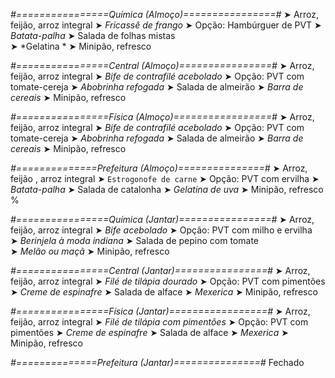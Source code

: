 
*#================Química (Almoço)================#*
➤ Arroz, feijão, arroz integral
➤ *Fricassê de frango*
➤ Opção: Hambúrguer de  PVT 
➤ *Batata-palha*
➤ Salada de folhas mistas   
➤ *Gelatina *
➤ Minipão, refresco

*#================Central (Almoço)================#*
➤ Arroz, feijão, arroz integral
➤ *Bife de contrafilé acebolado*
➤ Opção: PVT com tomate-cereja
➤ *Abobrinha refogada*
➤ Salada de almeirão
➤ *Barra de cereais*
➤ Minipão, refresco

*#================Física (Almoço)=================#*
➤ Arroz, feijão, arroz integral
➤ *Bife de contrafilé acebolado*
➤ Opção: PVT com tomate-cereja
➤ *Abobrinha refogada*
➤ Salada de almeirão
➤ *Barra de cereais*
➤ Minipão, refresco

*#==============Prefeitura (Almoço)===============#*
➤ Arroz, feijão , arroz integral 
➤ `Estrogonofe de carne`
➤ Opção: PVT com ervilha 
➤ *Batata-palha*
➤ Salada de catalonha
➤ *Gelatina de uva*
➤ Minipão, refresco
%

*#================Química (Jantar)================#*
➤ Arroz, feijão, arroz integral
➤ *Bife acebolado*
➤ Opção: PVT com milho e ervilha    
➤ *Berinjela à moda indiana*
➤ Salada de pepino com tomate   
➤ *Melão ou maçã*
➤ Minipão, refresco

*#================Central (Jantar)================#*
➤ Arroz, feijão, arroz integral
➤ *Filé de tilápia dourado*
➤ Opção: PVT com pimentões
➤ *Creme de espinafre*
➤ Salada de alface
➤ *Mexerica*
➤ Minipão, refresco

*#================Física (Jantar)=================#*
➤ Arroz, feijão, arroz integral
➤ *Filé de tilápia com pimentões*
➤ Opção: PVT com pimentões
➤ *Creme de espinafre*
➤ Salada de alface
➤ *Mexerica*
➤ Minipão, refresco

*#==============Prefeitura (Jantar)===============#*
Fechado
